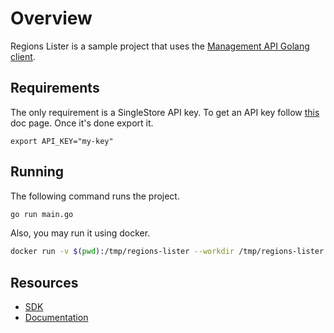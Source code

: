 # Overview

Regions Lister is a sample project that uses the [Management API Golang client](https://github.com/singlestore-labs/singlestore-go).

## Requirements

The only requirement is a SingleStore API key. To get an API key follow [this](https://docs.singlestore.com/managed-service/en/developer-resources/management-api.html) doc page. Once it's done export it.

```
export API_KEY="my-key"
```

## Running

The following command runs the project.

```bash
go run main.go
```

Also, you may run it using docker.

```bash
docker run -v $(pwd):/tmp/regions-lister --workdir /tmp/regions-lister -e API_KEY=${API_KEY} golang:1.17 go run main.go
```

## Resources

 * [SDK](https://github.com/singlestore-labs/singlestore-go)
 * [Documentation](https://docs.singlestore.com/managed-service/en/developer-resources/management-api.html)
